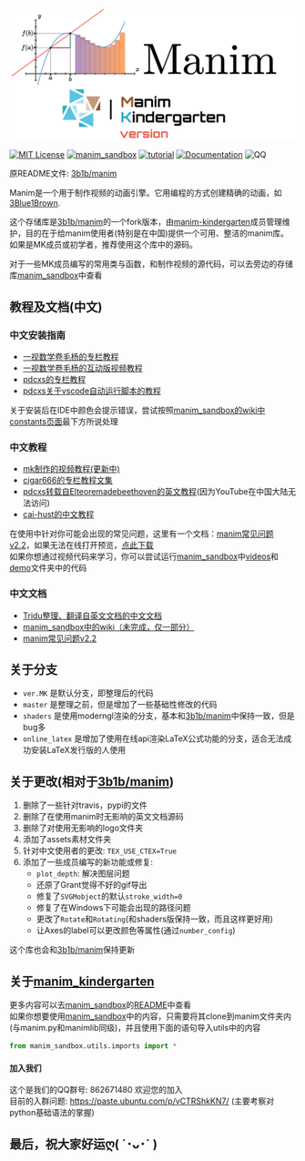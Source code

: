 [![logo](assets/raster_images/logo.png)](https://github.com/manim-kindergarten/manim)

[![MIT License](https://img.shields.io/badge/license-MIT-blue.svg?style=flat)](http://choosealicense.com/licenses/mit/)
[![manim_sandbox](https://img.shields.io/badge/mk-manim__sandbox-brightgreen.svg)](https://github.com/manim-kindergarten/manim_sandbox/)
[![tutorial](https://img.shields.io/badge/tutorial-on_bilibili-ff69b4.svg)](https://space.bilibili.com/171431343/favlist?fid=947158443)
[![Documentation](https://img.shields.io/badge/docs-manim__document__zh-blue.svg)](https://manim-kindergarten.github.io/manim_document_zh/)
![QQ](https://img.shields.io/badge/QQ-862671480-red.svg?style=flat)

原README文件: [3b1b/manim](https://github.com/3b1b/manim/blob/master/README.md)

Manim是一个用于制作视频的动画引擎。它用编程的方式创建精确的动画，如[3Blue1Brown](https://www.3blue1brown.com/).

这个存储库是[3b1b/manim](https://github.com/3b1b/manim)的一个fork版本，由[manim-kindergarten](https://github.com/manim-kindergarten)成员管理维护，目的在于给manim使用者(特别是在中国)提供一个可用、整洁的manim库。如果是MK成员或初学者，推荐使用这个库中的源码。

对于一些MK成员编写的常用类与函数，和制作视频的源代码，可以去旁边的存储库[manim_sandbox](https://github.com/manim-kindergarten/manim_sandbox/)中查看

## 教程及文档(中文)

### 中文安装指南
- [一视数学卷毛杨的专栏教程](https://www.bilibili.com/read/cv4139851)
- [一视数学卷毛杨的互动版视频教程](https://www.bilibili.com/video/BV1ap4y1C7NF)
- [pdcxs的专栏教程](https://www.bilibili.com/read/cv3387999)
- [pdcxs关于vscode自动运行脚本的教程](https://www.bilibili.com/read/cv4152112)

关于安装后在IDE中颜色会提示错误，尝试按照[manim_sandbox的wiki中constants页面](https://github.com/manim-kindergarten/manim_sandbox/wiki/constants%E5%B8%B8%E9%87%8F)最下方所说处理

### 中文教程
- [mk制作的视频教程(更新中)](https://space.bilibili.com/171431343/favlist?fid=947158443)
- [cigar666的专栏教程文集](https://www.bilibili.com/read/readlist/rl82339)
- [pdcxs转载自Elteoremadebeethoven的英文教程](https://www.bilibili.com/video/av64023740)(因为YouTube在中国大陆无法访问)
- [cai-hust的中文教程](https://github.com/cai-hust/manim-tutorial-CN)

在使用中针对你可能会出现的常见问题，这里有一个文档：[manim常见问题v2.2](https://github.com/manim-kindergarten/manim_sandbox/blob/master/documents/manim%E5%B8%B8%E8%A7%81%E9%97%AE%E9%A2%98v2.2.pdf)，如果无法在线打开预览，[点此下载](https://github.com/manim-kindergarten/manim_sandbox/blob/master/documents/manim%E5%B8%B8%E8%A7%81%E9%97%AE%E9%A2%98v2.2.pdf?raw=True)<br>
如果你想通过视频代码来学习，你可以尝试运行[manim_sandbox](https://github.com/manim-kindergarten/manim_sandbox/)中[videos](https://github.com/manim-kindergarten/manim_sandbox/tree/master/videos)和[demo](https://github.com/manim-kindergarten/manim_sandbox/tree/master/demo)文件夹中的代码

### 中文文档
- [Tridu整理、翻译自英文文档的中文文档](https://manim-kindergarten.github.io/manim_document_zh/)
- [manim_sandbox中的wiki（未完成，仅一部分）](https://github.com/manim-kindergarten/manim_sandbox/wiki)
- [manim常见问题v2.2](https://github.com/manim-kindergarten/manim_sandbox/blob/master/documents/manim%E5%B8%B8%E8%A7%81%E9%97%AE%E9%A2%98v2.2.pdf)

## 关于分支
- `ver.MK` 是默认分支，即整理后的代码
- `master` 是整理之前，但是增加了一些基础性修改的代码
- `shaders` 是使用moderngl渲染的分支，基本和[3b1b/manim](https://github.com/3b1b/manim)中保持一致，但是bug多
- `online_latex` 是增加了使用在线api渲染LaTeX公式功能的分支，适合无法成功安装LaTeX发行版的人使用

## 关于更改(相对于[3b1b/manim](https://github.com/3b1b/manim))
1. 删除了一些针对travis，pypi的文件
2. 删除了在使用manim时无影响的英文文档源码
3. 删除了对使用无影响的logo文件夹
4. 添加了assets素材文件夹
5. 针对中文使用者的更改: `TEX_USE_CTEX=True`
6. 添加了一些成员编写的新功能或修复:
    - `plot_depth`: 解决图层问题
    - 还原了Grant觉得不好的gif导出
    - 修复了`SVGMobject`的默认`stroke_width=0`
    - 修复了在Windows下可能会出现的路径问题
    - 更改了`Rotate`和`Rotating`(和shaders版保持一致，而且这样更好用)
    - 让Axes的label可以更改颜色等属性(通过`number_config`)

这个库也会和[3b1b/manim](https://github.com/3b1b/manim)保持更新

## 关于[manim_kindergarten](https://github.com/manim-kindergarten/)
更多内容可以去[manim_sandbox](https://github.com/manim-kindergarten/manim_sandbox/)的[README](https://github.com/manim-kindergarten/manim_sandbox/blob/master/README.md)中查看<br>
如果你想要使用[manim_sandbox](https://github.com/manim-kindergarten/manim_sandbox/)中的内容，只需要将其clone到manim文件夹内(与manim.py和manimlib同级)，并且使用下面的语句导入utils中的内容
```python
from manim_sandbox.utils.imports import *
```

#### 加入我们
这个是我们的QQ群号: 862671480 欢迎您的加入<br>
目前的入群问题: https://paste.ubuntu.com/p/vCTRShkKN7/ (主要考察对python基础语法的掌握)


最后，祝大家好运ღ( ´･ᴗ･` )
------------------
